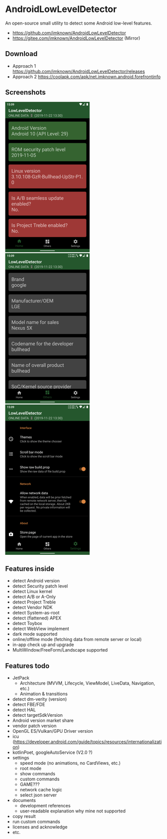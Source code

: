 # AndroidLowLevelDetector
An open-source small utility to detect some Android low-level features.
- https://github.com/imknown/AndroidLowLevelDetector
- https://gitee.com/imknown/AndroidLowLevelDetector (Mirror)

## Download
- Approach 1
https://github.com/imknown/AndroidLowLevelDetector/releases
- Approach 2
https://coolapk.com/apk/net.imknown.android.forefrontinfo

## Screenshots
![Home](art/home.png "Home") ![Others](art/others.png "Others") ![Settings](art/settings.png "Settings")

## Features inside
- detect Android version
- detect Security patch level
- detect Linux kernel
- detect A/B or A-Only
- detect Project Treble
- detect Vendor NDK
- detect System-as-root
- detect (flattened) APEX
- detect Toybox
- detect WebView implement
- dark mode supported
- online/offline mode (fetching data from remote server or local)
- in-app check up and upgrade
- MultiWindow/FreeForm/Landscape supported

## Features todo
- JetPack
  - Architecture (MVVM, Lifecycle, ViewModel, LiveData, Navigation, etc.)
  - Animation & transitions
- detect dm-verity (version)
- detect FBE/FDE
- detect HAL
- detect targetSdkVersion
- Android version market share
- vendor patch version
- OpenGL ES/Vulkan/GPU Driver version
- icu (https://developer.android.com/guide/topics/resources/internationalization)
- kotlinPoet, googleAutoService (V2.0 ?)
- settings
  - speed mode (no animations, no CardViews, etc.)
  - root mode
  - show commands
  - custom commands
  - GAME???
  - network cache logic
  - select json server
- documents
  - development references
  - user-readable explanation why mine not supported
- copy result
- run custom commands
- licenses and acknowledge
- etc.
